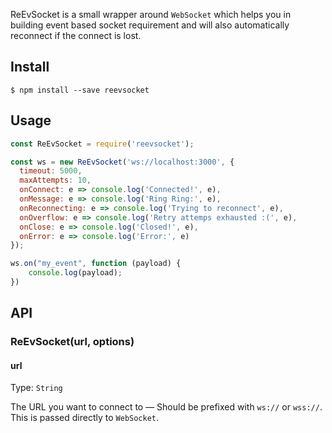 ReEvSocket is a small wrapper around `WebSocket` which helps you in building event based socket requirement and will also automatically reconnect if the connect is lost.

## Install

```
$ npm install --save reevsocket
```

## Usage
```js
const ReEvSocket = require('reevsocket');

const ws = new ReEvSocket('ws://localhost:3000', {
  timeout: 5000,
  maxAttempts: 10,
  onConnect: e => console.log('Connected!', e),
  onMessage: e => console.log('Ring Ring:', e),
  onReconnecting: e => console.log('Trying to reconnect', e),
  onOverflow: e => console.log('Retry attemps exhausted :(', e),
  onClose: e => console.log('Closed!', e),
  onError: e => console.log('Error:', e)
});

ws.on("my_event", function (payload) {
    console.log(payload);   
})
```

## API

### ReEvSocket(url, options)

#### url
Type: `String`

The URL you want to connect to &mdash; Should be prefixed with `ws://` or `wss://`. This is passed directly to `WebSocket`.
